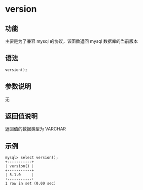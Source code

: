 # version

## 功能

主要是为了兼容 mysql 的协议，该函数返回 mysql 数据库的当前版本

## 语法

```Haskell
version();
```

## 参数说明

无

## 返回值说明

返回值的数据类型为 VARCHAR

## 示例

```Plain Text
mysql> select version();
+-----------+
| version() |
+-----------+
| 5.1.0     |
+-----------+
1 row in set (0.00 sec)
```
